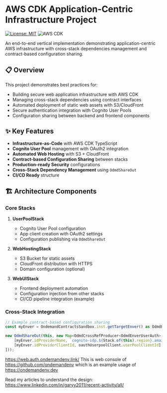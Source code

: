 # AWS CDK Application-Centric Infrastructure Project

[![License: MIT](https://img.shields.io/badge/License-MIT-yellow.svg)](https://opensource.org/licenses/MIT)
![AWS CDK](https://img.shields.io/badge/AWS_CDK-2.x-FF9900.svg?logo=amazon-aws)

An end-to-end vertical implementation demonstrating application-centric AWS infrastructure with cross-stack dependencies management and contract-based configuration sharing.




## 📋 Overview

This project demonstrates best practices for:
- Building secure web application infrastructure with AWS CDK
- Managing cross-stack dependencies using contract interfaces
- Automated deployment of static web assets with S3/CloudFront
- Secure authentication integration with Cognito User Pools
- Configuration sharing between backend and frontend components

## ✨ Key Features

- **Infrastructure-as-Code** with AWS CDK TypeScript
- **Cognito User Pool** management with OAuth2 integration
- **Automated Web Hosting** with S3 + CloudFront
- **Contract-based Configuration Sharing** between stacks
- **Production-ready Security** configurations
- **Cross-Stack Dependency Management** using `OdmdShareOut`
- **CI/CD Ready** structure

## 🏗️ Architecture Components

### Core Stacks

1. **UserPoolStack**
    - Cognito User Pool configuration
    - App client creation with OAuth2 settings
    - Configuration publishing via `OdmdShareOut`

2. **WebHostingStack**
    - S3 Bucket for static assets
    - CloudFront distribution with HTTPS
    - Domain configuration (optional)

3. **WebUIStack**
    - Frontend deployment automation
    - Configuration injection from other stacks
    - CI/CD pipeline integration (example)

### Cross-Stack Integration

```typescript
// Example contract-based configuration sharing
const myEnver = OndemandContractsSandbox.inst.getTargetEnver() as OdmdEnverUserAuthSbx;

new OdmdShareOut(this, new Map<OdmdCrossRefProducer<OdmdEnverUserAuth>, any>([
    [myEnver.idProviderName, `cognito-idp.${Stack.of(this).region}.amazonaws.com/${userPool.userPoolId}`],
    [myEnver.idProviderClientId, oauthUserpoolClient.userPoolClientId]
]));
```

https://web.auth.ondemandenv.link/
This is web console of https://github.com/ondemandenv which is an example usage of https://ondemandenv.dev

Read my articles to understand the design:
https://www.linkedin.com/in/garyy2011/recent-activity/all/